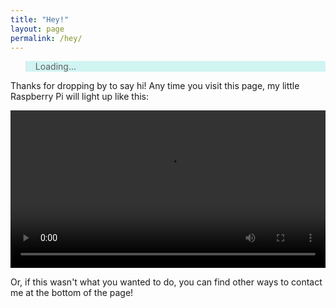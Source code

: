 ```yaml
---
title: "Hey!"
layout: page
permalink: /hey/
---
```


<style>
  #count {
    background-color: #d0f4f1;
  }
</style>

<blockquote id="count">
  Loading...
</blockquote>

Thanks for dropping by to say hi! Any time you visit this page, my little Raspberry Pi will light up like this:

<video width="100%" controls>
  <source src="/res/other/rpi-hey.mp4">
</video>

Or, if this wasn't what you wanted to do, you can find other ways to contact me at the bottom of the page!

<script>
  window.onload = async function(){
    let response = await fetch("https://ameyama.com/api/hey")
    let data = await response.json()
    let countElement = document.getElementById("count")
    countElement.innerHTML = `Hit count: ${data.count} hits so far! Thanks! And hey to you, too! :)`
  }
</script>
